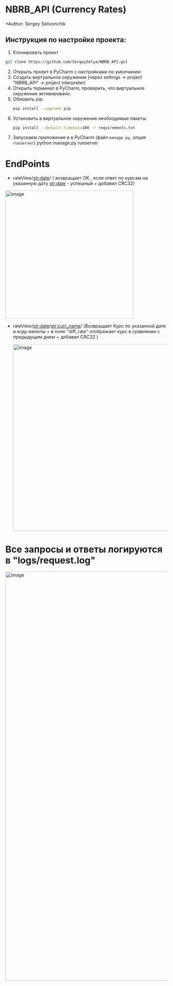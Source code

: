# NBRB_API (Currency Rates)

*Author: Sergey Selivonchik


## Инструкция по настройке проекта:

1. Клонировать проект
```bash
git clone https://github.com/SergeySelya/NBRB_API.git
```
2. Открыть проект в PyCharm с наcтройками по умолчанию
3. Создать виртуальное окружение (через settings -> project "NBRB_API" -> project interpreter)
4. Открыть терминал в PyCharm, проверить, что виртуальное окружение активировано.
5. Обновить pip:
   ```bash
   pip install --upgrade pip
   ```
6. Установить в виртуальное окружение необходимые пакеты: 
   ```bash
   pip install --default-timeout=100 -r requirements.txt
   ```
7. Запускаем приложение в в PyCharm (файл `manage.py`, опция `runserver`)
python manage.py runserver

# EndPoints
* rateView/<str:date>/ ( возвращает OK ,  если ответ по курсам на указанную дату <str:date> - успешный + добавил CRC32)
  
 <img width="398" alt="image" src="https://github.com/SergeySelya/RBNR_API/assets/88445455/ac46f922-5d87-4203-8a0e-6a30867d7666">


* rateView/<str:date>/<str:curr_name>/ (Возвращает Курс по указанной дате и коду валюты + в поле "diff_rate" отображает курс в сравнении с предыдущим днем + добавил CRC32 )
  
  <img width="581" alt="image" src="https://github.com/SergeySelya/RBNR_API/assets/88445455/71f6d32f-01eb-464d-952c-4cf51fcec244">

# Все запросы и ответы логируются в "logs/request.log"
<img width="1271" alt="image" src="https://github.com/SergeySelya/NBRB_API/assets/88445455/2483765b-d3db-439d-b8a4-f7bcdbbe3bc9">


